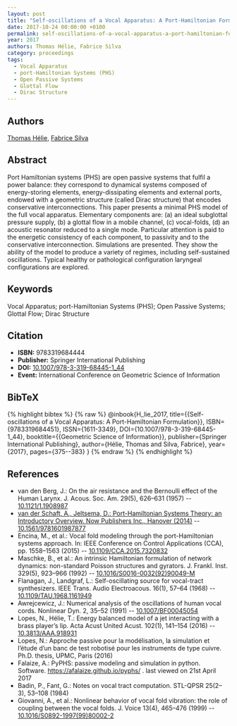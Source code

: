 ```yaml
---
layout: post
title: "Self-oscillations of a Vocal Apparatus: A Port-Hamiltonian Formulation"
date: 2017-10-24 00:00:00 +0100
permalink: self-oscillations-of-a-vocal-apparatus-a-port-hamiltonian-formulation
year: 2017
authors: Thomas Hélie, Fabrice Silva
category: proceedings
tags:
  - Vocal Apparatus
  - port-Hamiltonian Systems (PHS)
  - Open Passive Systems
  - Glottal Flow
  - Dirac Structure
---
```

 
## Authors
[Thomas Hélie](authors/thomas-helie), [Fabrice Silva](authors/fabrice-silva)
 
## Abstract
Port Hamiltonian systems (PHS) are open passive systems that fulfil a power balance: they correspond to dynamical systems composed of energy-storing elements, energy-dissipating elements and external ports, endowed with a geometric structure (called Dirac structure) that encodes conservative interconnections. This paper presents a minimal PHS model of the full vocal apparatus. Elementary components are: (a) an ideal subglottal pressure supply, (b) a glottal flow in a mobile channel, (c) vocal-folds, (d) an acoustic resonator reduced to a single mode. Particular attention is paid to the energetic consistency of each component, to passivity and to the conservative interconnection. Simulations are presented. They show the ability of the model to produce a variety of regimes, including self-sustained oscillations. Typical healthy or pathological configuration laryngeal configurations are explored.
 
## Keywords
Vocal Apparatus; port-Hamiltonian Systems (PHS); Open Passive Systems; Glottal Flow; Dirac Structure
 
## Citation
- **ISBN:** 9783319684444
- **Publisher:** Springer International Publishing
- **DOI:** [10.1007/978-3-319-68445-1_44](https://doi.org/10.1007/978-3-319-68445-1_44)
- **Event:** International Conference on Geometric Science of Information
 
## BibTeX
{% highlight bibtex %}
{% raw %}
@inbook{H_lie_2017,
  title={{Self-oscillations of a Vocal Apparatus: A Port-Hamiltonian Formulation}},
  ISBN={9783319684451},
  ISSN={1611-3349},
  DOI={10.1007/978-3-319-68445-1_44},
  booktitle={{Geometric Science of Information}},
  publisher={Springer International Publishing},
  author={Hélie, Thomas and Silva, Fabrice},
  year={2017},
  pages={375--383}
}
{% endraw %}
{% endhighlight %}
 
## References
- van den Berg, J.: On the air resistance and the Bernoulli effect of the Human Larynx. J. Acous. Soc. Am. 29(5), 626–631 (1957) -- [10.1121/1.1908987](https://doi.org/10.1121/1.1908987)
- [van der Schaft, A., Jeltsema, D.: Port-Hamiltonian Systems Theory: an Introductory Overview. Now Publishers Inc., Hanover (2014)](port-hamiltonian-systems-theory-an-introductory-overview) -- [10.1561/9781601987877](https://doi.org/10.1561/9781601987877)
- Encina, M., et al.: Vocal fold modeling through the port-Hamiltonian systems approach. In: IEEE Conference on Control Applications (CCA), pp. 1558–1563 (2015) -- [10.1109/CCA.2015.7320832](https://doi.org/10.1109/CCA.2015.7320832)
- Maschke, B., et al.: An intrinsic Hamiltonian formulation of network dynamics: non-standard Poisson structures and gyrators. J. Frankl. Inst. 329(5), 923–966 (1992) -- [10.1016/S0016-0032(92)90049-M](https://doi.org/10.1016/S0016-0032(92)90049-M)
- Flanagan, J., Landgraf, L.: Self-oscillating source for vocal-tract synthesizers. IEEE Trans. Audio Electroacous. 16(1), 57–64 (1968) -- [10.1109/TAU.1968.1161949](https://doi.org/10.1109/TAU.1968.1161949)
- Awrejcewicz, J.: Numerical analysis of the oscillations of human vocal cords. Nonlinear Dyn. 2, 35–52 (1991) -- [10.1007/BF00045054](https://doi.org/10.1007/BF00045054)
- Lopes, N., Hélie, T.: Energy balanced model of a jet interacting with a brass player’s lip. Acta Acust United Acust. 102(1), 141–154 (2016) -- [10.3813/AAA.918931](https://doi.org/10.3813/AAA.918931)
- Lopes, N.: Approche passive pour la modélisation, la simulation et l’étude d’un banc de test robotisé pour les instruments de type cuivre. Ph.D. thesis, UPMC, Paris (2016)
- Falaize, A.: PyPHS: passive modeling and simulation in python. Software. https://afalaize.github.io/pyphs/ . last viewed on 21st April 2017
- Badin, P., Fant, G.: Notes on vocal tract computation. STL-QPSR 25(2–3), 53–108 (1984)
- Giovanni, A., et al.: Nonlinear behavior of vocal fold vibration: the role of coupling between the vocal folds. J. Voice 13(4), 465–476 (1999) -- [10.1016/S0892-1997(99)80002-2](https://doi.org/10.1016/S0892-1997(99)80002-2)

